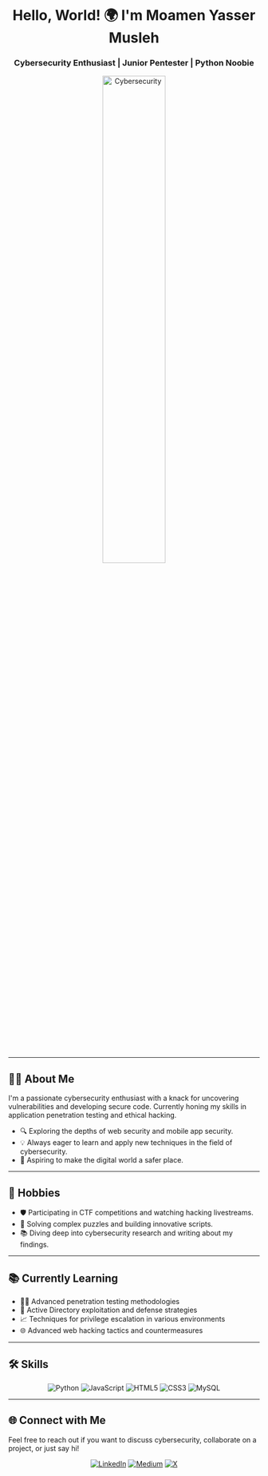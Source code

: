 <h1 align="center">Hello, World! 🌍 I'm Moamen Yasser Musleh</h1>
<h3 align="center">Cybersecurity Enthusiast | Junior Pentester | Python Noobie</h3>

<p align="center">
  <img src="https://media.giphy.com/media/v1.Y2lkPTc5MGI3NjExYzlkZTE1NTg2MGRhZDE0NzJjNWM2NTE0ZDYzMGNkNjg3ZTc2ZGVjMyZjdD1n/tJWA7skCKLvmUEjMnF/giphy.gif" alt="Cybersecurity" width="50%">
</p>

---

## 👨‍💻 About Me

I'm a passionate cybersecurity enthusiast with a knack for uncovering vulnerabilities and developing secure code. Currently honing my skills in application penetration testing and ethical hacking.

- 🔍 Exploring the depths of web security and mobile app security.
- 💡 Always eager to learn and apply new techniques in the field of cybersecurity.
- 🚀 Aspiring to make the digital world a safer place.

---

## 📅 Hobbies

- 🛡️ Participating in CTF competitions and watching hacking livestreams.
- 🧩 Solving complex puzzles and building innovative scripts.
- 📚 Diving deep into cybersecurity research and writing about my findings.

---

## 📚 Currently Learning

- 🕵️‍♂️ Advanced penetration testing methodologies
- 🏢 Active Directory exploitation and defense strategies
- 📈 Techniques for privilege escalation in various environments
- 🌐 Advanced web hacking tactics and countermeasures

---

## 🛠️ Skills

<p align="center">
  <img src="https://img.shields.io/badge/Python-%2314354C.svg?style=for-the-badge&logo=python&logoColor=white" alt="Python">
  <img src="https://img.shields.io/badge/JavaScript-%23323330.svg?style=for-the-badge&logo=javascript&logoColor=%23F7DF1E" alt="JavaScript">
  <img src="https://img.shields.io/badge/HTML5-%23E34F26.svg?style=for-the-badge&logo=html5&logoColor=white" alt="HTML5">
  <img src="https://img.shields.io/badge/CSS3-%231572B6.svg?style=for-the-badge&logo=css3&logoColor=white" alt="CSS3">
  <img src="https://img.shields.io/badge/MySQL-%2300f.svg?style=for-the-badge&logo=mysql&logoColor=white" alt="MySQL">
</p>

---

## 🌐 Connect with Me

Feel free to reach out if you want to discuss cybersecurity, collaborate on a project, or just say hi!

<p align="center">
    <a href="https://www.linkedin.com/in/ymuu/"><img src="https://img.shields.io/badge/LinkedIn-%230077B5.svg?style=for-the-badge&logo=linkedin&logoColor=white" alt="LinkedIn"></a>
    <a href="https://ymuu.medium.com/"><img src="https://img.shields.io/badge/Medium-%2312100E.svg?style=for-the-badge&logo=medium&logoColor=white" alt="Medium"></a>
    <a href="https://x.com/mumen_y_musleh"><img src="https://img.shields.io/badge/X-%23000000.svg?style=for-the-badge&logo=x&logoColor=white" alt="X"></a>
</p>
